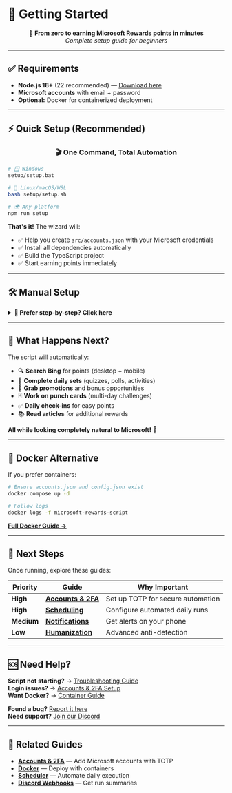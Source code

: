 # 🚀 Getting Started

<div align="center">

**🎯 From zero to earning Microsoft Rewards points in minutes**  
*Complete setup guide for beginners*

</div>

---

## ✅ Requirements

- **Node.js 18+** (22 recommended) — [Download here](https://nodejs.org/)
- **Microsoft accounts** with email + password
- **Optional:** Docker for containerized deployment

---

## ⚡ Quick Setup (Recommended)

<div align="center">

### **🎬 One Command, Total Automation**

</div>

```bash
# 🪟 Windows
setup/setup.bat

# 🐧 Linux/macOS/WSL  
bash setup/setup.sh

# 🌍 Any platform
npm run setup
```

**That's it!** The wizard will:
- ✅ Help you create `src/accounts.json` with your Microsoft credentials
- ✅ Install all dependencies automatically  
- ✅ Build the TypeScript project
- ✅ Start earning points immediately

---

## 🛠️ Manual Setup

<details>
<summary><strong>📖 Prefer step-by-step? Click here</strong></summary>

### 1️⃣ **Configure Your Accounts**
```bash
cp src/accounts.example.json src/accounts.json
# Edit accounts.json with your Microsoft credentials
```

### 2️⃣ **Install Dependencies & Build**
```bash
npm install
npm run build
```

### 3️⃣ **Choose Your Mode**
```bash
# Single run (test it works)
npm start

# Automated daily scheduler (set and forget)
npm run start:schedule
```

</details>

---

## 🎯 What Happens Next?

The script will automatically:
- 🔍 **Search Bing** for points (desktop + mobile)
- 📅 **Complete daily sets** (quizzes, polls, activities)  
- 🎁 **Grab promotions** and bonus opportunities
- 🃏 **Work on punch cards** (multi-day challenges)
- ✅ **Daily check-ins** for easy points
- 📚 **Read articles** for additional rewards

**All while looking completely natural to Microsoft!** 🤖

---

## 🐳 Docker Alternative

If you prefer containers:

```bash
# Ensure accounts.json and config.json exist
docker compose up -d

# Follow logs
docker logs -f microsoft-rewards-script
```

**[Full Docker Guide →](./docker.md)**

---

## 🔧 Next Steps

Once running, explore these guides:

| Priority | Guide | Why Important |
|----------|-------|---------------|
| **High** | **[Accounts & 2FA](./accounts.md)** | Set up TOTP for secure automation |
| **High** | **[Scheduling](./schedule.md)** | Configure automated daily runs |
| **Medium** | **[Notifications](./ntfy.md)** | Get alerts on your phone |
| **Low** | **[Humanization](./humanization.md)** | Advanced anti-detection |

---

## 🆘 Need Help?

**Script not starting?** → [Troubleshooting Guide](./diagnostics.md)  
**Login issues?** → [Accounts & 2FA Setup](./accounts.md)  
**Want Docker?** → [Container Guide](./docker.md)  

**Found a bug?** [Report it here](https://github.com/TheNetsky/Microsoft-Rewards-Script/issues)  
**Need support?** [Join our Discord](https://discord.gg/KRBFxxsU)

---

## 🔗 Related Guides

- **[Accounts & 2FA](./accounts.md)** — Add Microsoft accounts with TOTP
- **[Docker](./docker.md)** — Deploy with containers  
- **[Scheduler](./schedule.md)** — Automate daily execution
- **[Discord Webhooks](./conclusionwebhook.md)** — Get run summaries
